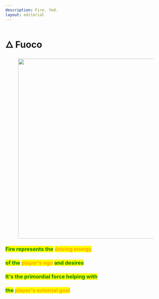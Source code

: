 ```yaml
---
description: Fire. Yod.
layout: editorial
---
```


# 🜂 Fuoco

<figure><img src="../../../../../../.gitbook/assets/pexels-btgl-♡-19174244.jpg" alt="" width="563"><figcaption></figcaption></figure>

### <mark style="color:green;">Fire represents the</mark> <mark style="color:orange;">driving energy</mark>&#x20;

### <mark style="color:green;">of the</mark> <mark style="color:orange;">player's ego</mark> <mark style="color:green;">and desires</mark>

### <mark style="color:green;">It's the primordial force helping with</mark>&#x20;

### <mark style="color:green;">the</mark> <mark style="color:orange;">player's external goal</mark>
